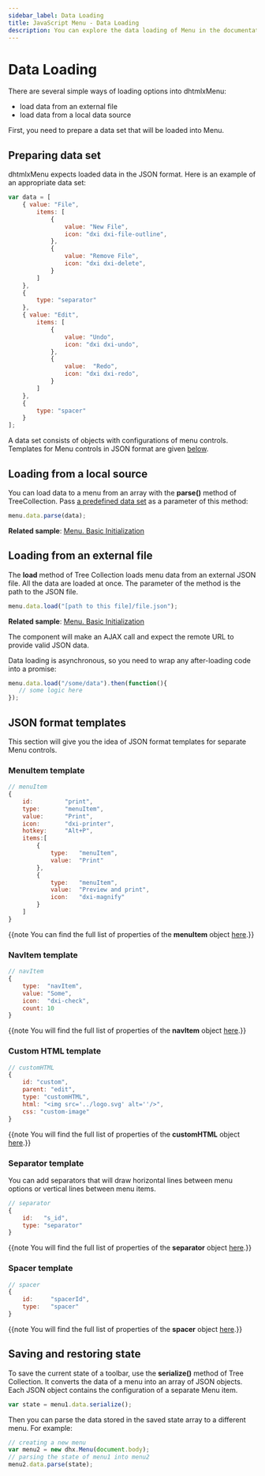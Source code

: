 ```yaml
---
sidebar_label: Data Loading
title: JavaScript Menu - Data Loading 
description: You can explore the data loading of Menu in the documentation of the DHTMLX JavaScript UI library. Browse developer guides and API reference, try out code examples and live demos, and download a free 30-day evaluation version of DHTMLX Suite 7.
---
```


# Data Loading

There are several simple ways of loading options into dhtmlxMenu:

- load data from an external file
- load data from a local data source

First, you need to prepare a data set that will be loaded into Menu.

## Preparing data set

dhtmlxMenu expects loaded data in the JSON format. Here is an example of an appropriate data set:

~~~js
var data = [
	{ value: "File", 
		items: [
        	{
        		value: "New File",
        		icon: "dxi dxi-file-outline",
        	},						
        	{
        		value: "Remove File",
        		icon: "dxi dxi-delete",
        	}        
        ]
	},
    {
    	type: "separator"
    },
	{ value: "Edit",
		items: [
			{
				value: "Undo",
				icon: "dxi dxi-undo",
			},
			{
				value:  "Redo",
				icon: "dxi dxi-redo",
			}
        ]
    },
    {
    	type: "spacer"
    }
];
~~~

A data set consists of objects with configurations of menu controls. Templates for Menu controls in JSON format are given [below](#json-format-templates).

## Loading from a local source

You can load data to a menu from an array with the **parse()** method of TreeCollection. Pass [a predefined data set](#preparing-data-set) as a parameter of this method:

~~~js
menu.data.parse(data);
~~~

**Related sample**: [Menu. Basic Initialization](https://snippet.dhtmlx.com/cg62qa9v)

## Loading from an external file

The **load** method of Tree Collection loads menu data from an external JSON file. All the data are loaded at once. The parameter of the method is the path to the JSON file.

~~~js
menu.data.load("[path to this file]/file.json");
~~~	

**Related sample**: [Menu. Basic Initialization](https://snippet.dhtmlx.com/cg62qa9v)

The component will make an AJAX call and expect the remote URL to provide valid JSON data.

Data loading is asynchronous, so you need to wrap any after-loading code into a promise:

~~~js
menu.data.load("/some/data").then(function(){
   // some logic here
});
~~~

## JSON format templates

This section will give you the idea of JSON format templates for separate Menu controls.

### MenuItem template

~~~js
// menuItem
{
	id:		 	"print",			 
	type:	   	"menuItem",			 
	value:	  	"Print",			 
	icon:	   	"dxi-printer",		
	hotkey:	 	"Alt+P",			 	
	items:[						
		{
			type:   "menuItem",
			value:  "Print"
		},
		{
			type:   "menuItem",
			value:  "Preview and print",
			icon:	"dxi-magnify"
		}
	]
}
~~~

{{note You can find the full list of properties of the **menuItem** object [here](menu/api/api_menuitem_properties.md).}}

### NavItem template

~~~js
// navItem
{
    type:  "navItem", 
    value: "Some",
    icon:  "dxi-check",
    count: 10
}
~~~

{{note You will find the full list of properties of the **navItem** object [here](menu/api/api_navitem_properties.md).}}

### Custom HTML template

~~~js
// customHTML
{
    id: "custom",
	parent: "edit",
    type: "customHTML",
	html: "<img src='../logo.svg' alt=''/>",
	css: "custom-image"
}
~~~

{{note You will find the full list of properties of the **customHTML** object [here](menu/api/api_customhtml_properties.md).}}

### Separator template

You can add separators that will draw horizontal lines between menu options or vertical lines between menu items. 

~~~js 
// separator
{
    id:   "s_id",        
    type: "separator"   
}
~~~

{{note You will find the full list of properties of the **separator** object [here](menu/api/api_separator_properties.md).}}

### Spacer template

~~~js
// spacer
{
	id:	 	"spacerId",	  	
	type:   "spacer"		
}
~~~

{{note You will find the full list of properties of the **spacer** object [here](menu/api/api_spacer_properties.md).}}

## Saving and restoring state

To save the current state of a toolbar, use the **serialize()** method of Tree Collection. It converts the data of a menu into an array of JSON objects. Each JSON object contains the configuration of a separate Menu item.

~~~js
var state = menu1.data.serialize();
~~~

Then you can parse the data stored in the saved state array to a different menu. For example:

~~~js
// creating a new menu
var menu2 = new dhx.Menu(document.body);
// parsing the state of menu1 into menu2
menu2.data.parse(state);
~~~
